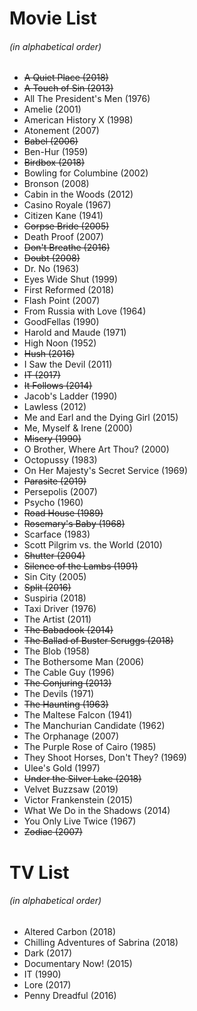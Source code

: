 # Movie List
###### (in alphabetical order)

* ~~A Quiet Place (2018)~~
* ~~A Touch of Sin (2013)~~
* All The President's Men (1976)
* Amelie (2001)
* American History X (1998)
* Atonement (2007)
* ~~Babel (2006)~~
* Ben-Hur (1959)
* ~~Birdbox (2018)~~
* Bowling for Columbine (2002)
* Bronson (2008)
* Cabin in the Woods (2012)
* Casino Royale (1967)
* Citizen Kane (1941)
* ~~Corpse Bride (2005)~~
* Death Proof (2007)
* ~~Don't Breathe (2016)~~
* ~~Doubt (2008)~~
* Dr. No (1963)
* Eyes Wide Shut (1999)
* First Reformed (2018)
* Flash Point (2007)
* From Russia with Love (1964)
* GoodFellas (1990)
* Harold and Maude (1971)
* High Noon (1952)
* ~~Hush (2016)~~
* I Saw the Devil (2011)
* ~~IT (2017)~~
* ~~It Follows (2014)~~
* Jacob's Ladder (1990)
* Lawless (2012)
* Me and Earl and the Dying Girl (2015)
* Me, Myself & Irene (2000)
* ~~Misery (1990)~~
* O Brother, Where Art Thou? (2000)
* Octopussy (1983)
* On Her Majesty's Secret Service (1969)
* ~~Parasite (2019)~~
* Persepolis (2007)
* Psycho (1960)
* ~~Road House (1989)~~
* ~~Rosemary's Baby (1968)~~
* Scarface (1983)
* Scott Pilgrim vs. the World (2010)
* ~~Shutter (2004)~~
* ~~Silence of the Lambs (1991)~~
* Sin City (2005)
* ~~Split (2016)~~
* Suspiria (2018)
* Taxi Driver (1976)
* The Artist (2011)
* ~~The Babadook (2014)~~
* ~~The Ballad of Buster Scruggs (2018)~~
* The Blob (1958)
* The Bothersome Man (2006)
* The Cable Guy (1996)
* ~~The Conjuring (2013)~~
* The Devils (1971)
* ~~The Haunting (1963)~~
* The Maltese Falcon (1941)
* The Manchurian Candidate (1962)
* The Orphanage (2007)
* The Purple Rose of Cairo (1985)
* They Shoot Horses, Don't They? (1969)
* Ulee's Gold (1997)
* ~~Under the Silver Lake (2018)~~
* Velvet Buzzsaw (2019)
* Victor Frankenstein (2015)
* What We Do in the Shadows (2014)
* You Only Live Twice (1967)
* ~~Zodiac (2007)~~

# TV List
###### (in alphabetical order)

* Altered Carbon (2018)
* Chilling Adventures of Sabrina (2018)
* Dark (2017)
* Documentary Now! (2015)
* IT (1990)
* Lore (2017)
* Penny Dreadful (2016)